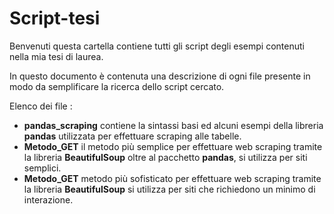 # Script-tesi
Benvenuti questa cartella contiene tutti gli script degli esempi contenuti nella mia tesi di laurea.

In questo documento è contenuta una descrizione di ogni file presente in modo da semplificare la ricerca dello script cercato.

Elenco dei file :
-  **pandas_scraping** contiene la sintassi basi ed alcuni esempi della libreria  **pandas** utilizzata per effettuare scraping alle tabelle.
-  **Metodo_GET**  il metodo più semplice per effettuare web scraping tramite la libreria **BeautifulSoup**  oltre al pacchetto **pandas**, si utilizza per siti semplici. 
- **Metodo_GET**  metodo più sofisticato per effettuare web scraping tramite la libreria **BeautifulSoup**  si utilizza per siti che richiedono un minimo di interazione. 
